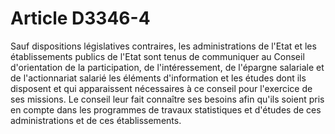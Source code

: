 # Article D3346-4

Sauf dispositions législatives contraires, les administrations de l'Etat et les établissements publics de l'Etat sont tenus de communiquer au Conseil d'orientation de la participation, de l'intéressement, de l'épargne salariale et de l'actionnariat salarié les éléments d'information et les études dont ils disposent et qui apparaissent nécessaires à ce conseil pour l'exercice de ses missions. Le conseil leur fait connaître ses besoins afin qu'ils soient pris en compte dans les programmes de travaux statistiques et d'études de ces administrations et de ces établissements.